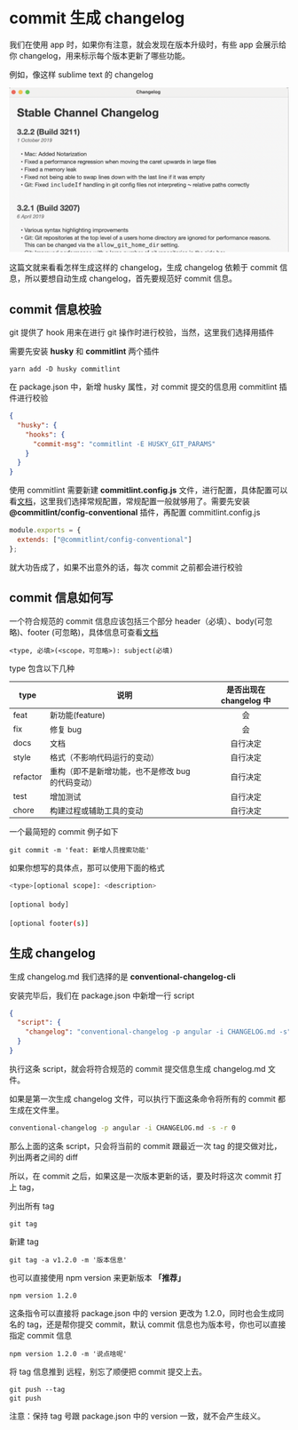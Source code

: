 # commit 生成 changelog

我们在使用 app 时，如果你有注意，就会发现在版本升级时，有些 app 会展示给你 changelog，用来标示每个版本更新了哪些功能。

例如，像这样 sublime text 的 changelog

![changelog](../images/changelog.png)

这篇文就来看看怎样生成这样的 changelog，生成 changelog 依赖于 commit 信息，所以要想自动生成 changelog，首先要规范好 commit 信息。

## commit 信息校验

git 提供了 hook 用来在进行 git 操作时进行校验，当然，这里我们选择用插件

需要先安装 **husky** 和 **commitlint** 两个插件

```shell
yarn add -D husky commitlint
```

在 package.json 中，新增 husky 属性，对 commit 提交的信息用 commitlint 插件进行校验

```json
{
  "husky": {
    "hooks": {
      "commit-msg": "commitlint -E HUSKY_GIT_PARAMS"
    }
  }
}
```

使用 commitlint 需要新建 **commitlint.config.js** 文件，进行配置，具体配置可以看[文档](https://commitlint.js.org/#/reference-configuration)，这里我们选择常规配置，常规配置一般就够用了。需要先安装 **@commitlint/config-conventional** 插件，再配置 commitlint.config.js

```js
module.exports = {
  extends: ["@commitlint/config-conventional"]
};
```

就大功告成了，如果不出意外的话，每次 commit 之前都会进行校验

## commit 信息如何写

一个符合规范的 commit 信息应该包括三个部分 header（必填）、body(可忽略)、footer (可忽略)，具体信息可查看[文档](https://www.conventionalcommits.org/en/v1.0.0/)

```shell
<type, 必填>(<scope，可忽略>): subject(必填)
```

type 包含以下几种

| type     | 说明                                              | 是否出现在 changelog 中 |
| -------- | ------------------------------------------------- | :---------------------: |
| feat     | 新功能(feature)                                   |           会            |
| fix      | 修复 bug                                          |           会            |
| docs     | 文档                                              |        自行决定         |
| style    | 格式（不影响代码运行的变动）                      |        自行决定         |
| refactor | 重构（即不是新增功能，也不是修改 bug 的代码变动） |        自行决定         |
| test     | 增加测试                                          |        自行决定         |
| chore    | 构建过程或辅助工具的变动                          |        自行决定         |

一个最简短的 commit 例子如下

```shell
git commit -m 'feat: 新增人员搜索功能'
```

如果你想写的具体点，那可以使用下面的格式

```bash
<type>[optional scope]: <description>

[optional body]

[optional footer(s)]
```

## 生成 changelog

生成 changelog.md 我们选择的是 **conventional-changelog-cli**

安装完毕后，我们在 package.json 中新增一行 script

```json
{
  "script": {
    "changelog": "conventional-changelog -p angular -i CHANGELOG.md -s"
  }
}
```

执行这条 script，就会将符合规范的 commit 提交信息生成 changelog.md 文件。

如果是第一次生成 changelog 文件，可以执行下面这条命令将所有的 commit 都生成在文件里。

```bash
conventional-changelog -p angular -i CHANGELOG.md -s -r 0
```

那么上面的这条 script，只会将当前的 commit 跟最近一次 tag 的提交做对比，列出两者之间的 diff

所以，在 commit 之后，如果这是一次版本更新的话，要及时将这次 commit 打上 tag，

列出所有 tag

```shell
git tag
```

新建 tag

```shell
git tag -a v1.2.0 -m '版本信息'
```

也可以直接使用 npm version 来更新版本 **「推荐」**

```shell
npm version 1.2.0
```

这条指令可以直接将 package.json 中的 version 更改为 1.2.0，同时也会生成同名的 tag，还是帮你提交 commit，默认 commit 信息也为版本号，你也可以直接指定 commit 信息

```shell
npm version 1.2.0 -m '说点啥呢'
```

将 tag 信息推到 远程，别忘了顺便把 commit 提交上去。

```shell
git push --tag
git push
```

注意：保持 tag 号跟 package.json 中的 version 一致，就不会产生歧义。
